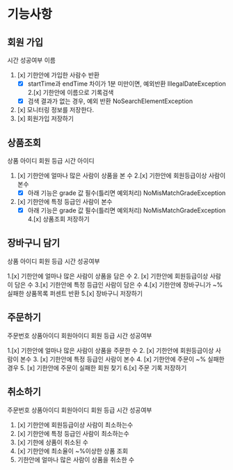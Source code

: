 # 기능사항

## 회원 가입

시간
성공여부
이름

1. [x] 기한안에 가입한 사람수 반환
    - [x] startTime과 endTime 차이가 1분 미만이면, 예외반환 IllegalDateException
2.[x] 기한안에 이름으로 기록검색
    -[x] 검색 결과가 없는 경우, 예외 반환 NoSearchElementException
3. [x] 모니터링 정보를 저장한다.
4. [x] 회원가입 저장하기

## 상품조회

상품 아이디
회원 등급
시간
아이디

1. [x] 기한안에 얼마나 많은 사람이 상품을 본 수
2.[x] 기한안에 회원등급이상 사람이 본수
    -[x] 아래 기능은 grade 값 필수(틀리면 예외처리) NoMisMatchGradeException
3. [x] 기한안에 특정 등급인 사람이 본수
    -[x] 아래 기능은 grade 값 필수(틀리면 예외처리) NoMisMatchGradeException
4.[x] 상품조회 저장하기

## 장바구니 담기

상품 아이디
회원 등급
시간
성공여부

1.[x] 기한안에 얼마나 많은 사람이 상품을 담은 수
2. [x] 기한안에 회원등급이상 사람이 담은 수
3.[x] 기한안에 특정 등급인 사람이 담은 수
4.[x] 기한안에 장바구니가 ~% 실패한 상품목록 퍼센트 반환
5.[x] 장바구니 저장하기

## 주문하기

주문번호
상품아이디
회원아이디
회원 등급
시간
성공여부

1.[x] 기한안에 얼마나 많은 사람이 상품을 주문한 수
2. [x] 기한안에 회원등급이상 사람이 본수
3. [x] 기한안에 특정 등급인 사람이 본수
4. [x] 기한안에 주문이 ~% 실패한경우
5. [x] 기한안에 주문이 실패한 회원 찾기
6.[x] 주문 기록 저장하기

## 취소하기

주문번호
상품아이디
회원아이디
회원 등급
시간
성공여부

1. [x] 기한안에 회원등급이상 사람이 최소하는수
2. [x] 기한안에 특정 등급인 사람이 최소하는수
3. [x] 기한에 상품이 취소된 수
4. [x] 기한안에 최소율이 ~%이상한 상품 조회
5. 기한안에 얼마나 많은 사람이 상품을 취소한 수
